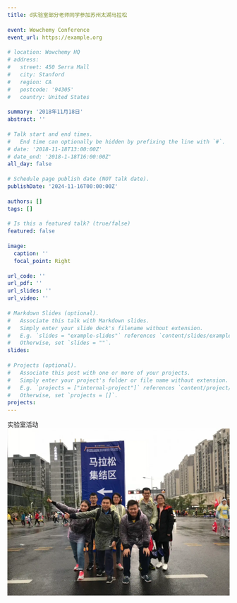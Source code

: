 ```yaml
---
title: d实验室部分老师同学参加苏州太湖马拉松

event: Wowchemy Conference
event_url: https://example.org

# location: Wowchemy HQ
# address:
#   street: 450 Serra Mall
#   city: Stanford
#   region: CA
#   postcode: '94305'
#   country: United States

summary: '2018年11月18日'
abstract: ''

# Talk start and end times.
#   End time can optionally be hidden by prefixing the line with `#`.
# date: '2018-11-18T13:00:00Z'
# date_end: '2018-1-18T16:00:00Z'
all_day: false

# Schedule page publish date (NOT talk date).
publishDate: '2024-11-16T00:00:00Z'

authors: []
tags: []

# Is this a featured talk? (true/false)
featured: false

image:
  caption: ''
  focal_point: Right

url_code: ''
url_pdf: ''
url_slides: ''
url_video: ''

# Markdown Slides (optional).
#   Associate this talk with Markdown slides.
#   Simply enter your slide deck's filename without extension.
#   E.g. `slides = "example-slides"` references `content/slides/example-slides.md`.
#   Otherwise, set `slides = ""`.
slides:

# Projects (optional).
#   Associate this post with one or more of your projects.
#   Simply enter your project's folder or file name without extension.
#   E.g. `projects = ["internal-project"]` references `content/project/deep-learning/index.md`.
#   Otherwise, set `projects = []`.
projects:
---
```

实验室活动
<br>
![图片1](https://github.com/DEMI-Research/picx-images-hosting/raw/master/2018.11.18：实验室部分老师同学参加苏州太湖马拉松.1ovgh9hipq.webp)

